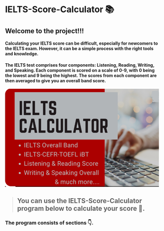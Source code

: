 # IELTS-Score-Calculator 📚


## Welcome to the project!!!

#### Calculating your IELTS score can be difficult, especially for newcomers to the IELTS exam. However, it can be a simple process with the right tools and knowledge. 
#### The IELTS test comprises four components: **Listening, Reading, Writing, and Speaking**. Each component is scored on a scale of 0-9, with 0 being the lowest and 9 being the highest. The scores from each component are then averaged to give you an overall band score.

![IELTS img](/images/image.png)

> ## You can use the IELTS-Score-Calculator program below to calculate your score 🤝.

### The program consists of sections 👇. 

